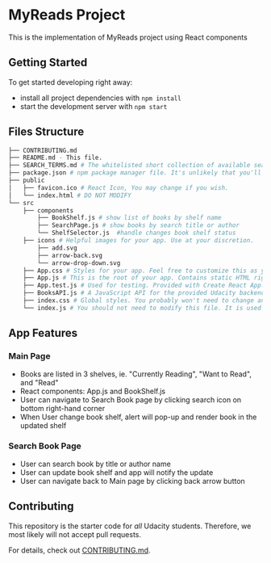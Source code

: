 # MyReads Project

This is the implementation of MyReads project using React components

## Getting Started

To get started developing right away:

* install all project dependencies with `npm install`
* start the development server with `npm start`

## Files Structure
```bash
├── CONTRIBUTING.md
├── README.md - This file.
├── SEARCH_TERMS.md # The whitelisted short collection of available search terms for you to use with your app.
├── package.json # npm package manager file. It's unlikely that you'll need to modify this.
├── public
│   ├── favicon.ico # React Icon, You may change if you wish.
│   └── index.html # DO NOT MODIFY
└── src
    ├── components
        ├── BookShelf.js # show list of books by shelf name
        ├── SearchPage.js # show books by search title or author
        └── ShelfSelector.js  #handle changes book shelf status
    ├── icons # Helpful images for your app. Use at your discretion.
        ├── add.svg
        ├── arrow-back.svg
        └── arrow-drop-down.svg
    ├── App.css # Styles for your app. Feel free to customize this as you desire.
    ├── App.js # This is the root of your app. Contains static HTML right now.
    ├── App.test.js # Used for testing. Provided with Create React App. Testing is encouraged, but not required.
    ├── BooksAPI.js # A JavaScript API for the provided Udacity backend. Instructions for the methods are below.
    ├── index.css # Global styles. You probably won't need to change anything here.
    └── index.js # You should not need to modify this file. It is used for DOM rendering only.
```

## App Features

### Main Page
* Books are listed in 3 shelves, ie. "Currently Reading", "Want to Read", and "Read"
* React components: App.js and BookShelf.js
* User can navigate to Search Book page by clicking search icon on bottom right-hand corner
* When User change book shelf, alert will pop-up and render book in the updated shelf

### Search Book Page
* User can search book by title or author name
* User can update book shelf and app will notify the update
* User can navigate back to Main page by clicking back arrow button

## Contributing

This repository is the starter code for _all_ Udacity students. Therefore, we most likely will not accept pull requests.

For details, check out [CONTRIBUTING.md](CONTRIBUTING.md).
